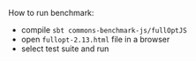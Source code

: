 How to run benchmark:
- compile `sbt commons-benchmark-js/fullOptJS`
- open `fullopt-2.13.html` file in a browser
- select test suite and run
